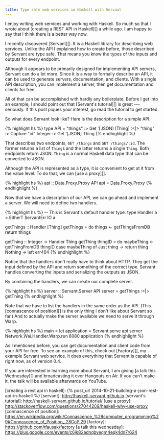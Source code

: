 ```yaml
---
title: Type safe web services in Haskell with Servant
---
```


I enjoy writing web services and working with Haskell.
So much so that I wrote about [creating a REST API in Haskell][] a while ago.
I am happy to say that I think there is a better way now.

I recently discovered [Servant][].
It is a Haskell library for describing web services.
Unlike the API I explained how to create before,
those described by Servant are type safe.
That means you know the types of the inputs and outputs for every endpoint.

Although it appears to be primarily designed for implementing API servers,
Servant can do a lot more.
Since it is a way to formally describe an API,
it can be used to generate servers, documentation, and clients.
With a single API description,
you can implement a server,
then get documentation and clients for free.

All of that can be accomplished with hardly any boilerplate.
Before I get into an example,
I should point out that [Servant's tutorial][] is great --- seriously.
If this post piques your interest,
go read the tutorial to get started.

So what does Servant look like?
Here is the description for a simple API.

{% highlight hs %}
type API
    = "things" :> Get '[JSON] [Thing]
    :<|> "thing" :> Capture "id" Integer :> Get '[JSON] Thing
{% endhighlight %}

That describes two endpoints, `GET /things` and `GET /things/:id`.
The former returns a list of `Thing`s and the latter returns a single `Thing`.
Both endpoints return JSON.
`Thing` is a normal Haskell data type that can be converted to JSON.

Although the API is represented as a type,
it is convenient to get at it from the value level.
To do that,
we can [use a proxy][].

{% highlight hs %}
api :: Data.Proxy.Proxy API
api = Data.Proxy.Proxy
{% endhighlight %}

Now that we have a description of our API,
we can go ahead and implement a server.
We will need to define two handlers.

{% highlight hs %}
-- This is Servant's default handler type.
type Handler a = EitherT ServantErr IO a

getThings :: Handler [Thing]
getThings = do
    things <- getThingsFromDB
    return things

getThing :: Integer -> Handler Thing
getThing thingID = do
    maybeThing <- getThingFromDB thingID
    case maybeThing of
        Just thing -> return thing
        Nothing -> left err404
{% endhighlight %}

Notice that the handlers don't really have to think about HTTP.
They get the input defined by the API and return something of the correct type.
Servant handles converting the inputs and serializing the outputs as JSON.

By combining the handlers,
we can create our complete server.

{% highlight hs %}
server :: Servant.Server API
server
    = getThings
    :<|> getThing
{% endhighlight %}

Note that we have to list the handlers in the same order as the API.
(This [connascence of position][] is the only thing I don't like about Servant so far.)
And to actually make the server available we need to serve it through Warp.

{% highlight hs %}
main =
    let application = Servant.serve api server
    Network.Wai.Handler.Warp.run 8080 application
{% endhighlight %}

As I mentioned before,
you can get documentation and client code from your API for free.
To see an example of this, check out [Factory][], my example Servant web service.
It does everything that Servant is capable of right now, as of version 0.4.

If you are interested in learning more about Servant,
I am giving [a talk this Wednesday][] and broadcasting it over Hangouts on Air.
If you can't make it,
the talk will be available afterwards on YouTube.

[creating a rest api in haskell]: {% post_url 2014-10-21-building-a-json-rest-api-in-haskell %}
[servant]: http://haskell-servant.github.io
[servant's tutorial]: http://haskell-servant.github.io/tutorial/
[use a proxy]: http://stackoverflow.com/questions/27044209/haskell-why-use-proxy
[connascence of position]: https://en.wikipedia.org/wiki/Connascence_%28computer_programming%29#Connascence_of_Position_.28CoP.29
[factory]: https://github.com/tfausak/factory
[a talk this wednesday]: https://plus.google.com/events/c6jk82adnqbveqm4eqk4dn7r624

